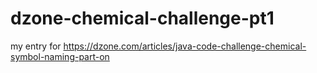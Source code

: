 # dzone-chemical-challenge-pt1
my entry for https://dzone.com/articles/java-code-challenge-chemical-symbol-naming-part-on
